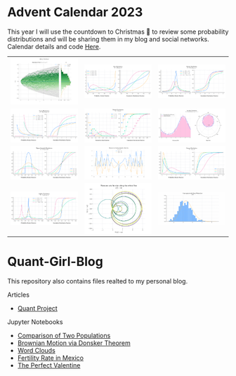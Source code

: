 # Advent Calendar 2023

This year I will use the countdown to Christmas 🎄 to review some probability distributions and will be sharing them in my blog and social networks.
Calendar details and code [Here](https://github.com/quantgirluk/Quant-Girl-Blog/tree/master/Advent%20Calendar%202023).

|                                                                       |                                                                          |                                                    |
|-----------------------------------------------------------------------|--------------------------------------------------------------------------|----------------------------------------------------|
| <img width="100%" src="Advent Calendar 2023/figures/24_Normal_Bonus.png"> | <img width="100%" src="Advent Calendar 2023/figures/02_Beta.png">        | <img width="100%" src="Advent Calendar 2023/figures/03_Cauchy.png">     |
| <img width="100%" src="Advent Calendar 2023/figures/04_Pareto.png">                        | <img width="100%" src="Advent Calendar 2023/figures/05_Poisson.png">     | <img width="100%" src="Advent Calendar 2023/figures/16_VonMises_Bonus.png">    |
| <img width="100%" src="Advent Calendar 2023/figures/18_WignerSemicircle.png">                     | <img width="100%" src="Advent Calendar 2023/figures/19_Zeta_Bonus1.png"> | <img width="100%" src="Advent Calendar 2023/figures/09_Gamma.png">      |
| <img width="100%" src="Advent Calendar 2023/figures/10_Laplace.png">                       | <img width="100%" src="Advent Calendar 2023/figures/19_Zeta_Bonus2.png"> | <img width="100%" src="Advent Calendar 2023/figures/20_TracyWidom_Bonus.gif"> |


# Quant-Girl-Blog

This repository also contains files realted to my personal blog.

Articles

- [Quant Project](https://quantgirl.blog/quant-project/)

Jupyter Notebooks

- [Comparison of Two Populations](https://quantgirl.blog/comparison-of-samples/)
- [Brownian Motion via Donsker Theorem](https://quantgirl.blog/donsker-random-walk/)
- [Word Clouds](https://quantgirl.blog/word-clouds-with-python/)
- [Fertility Rate in Mexico](https://quantgirl.blog/data-stories/)
- [The Perfect Valentine](https://quantgirl.blog/the-perfect-valentine/)

